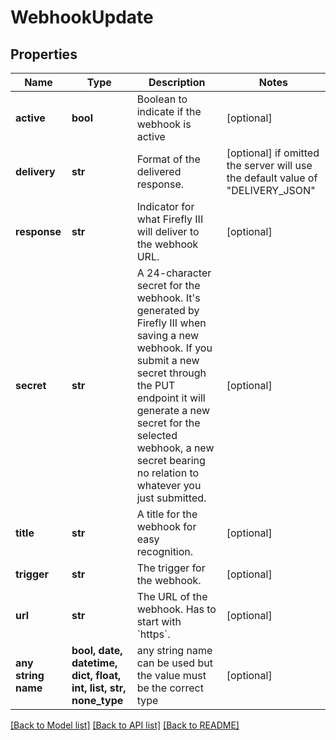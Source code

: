 # WebhookUpdate


## Properties
Name | Type | Description | Notes
------------ | ------------- | ------------- | -------------
**active** | **bool** | Boolean to indicate if the webhook is active | [optional] 
**delivery** | **str** | Format of the delivered response. | [optional]  if omitted the server will use the default value of "DELIVERY_JSON"
**response** | **str** | Indicator for what Firefly III will deliver to the webhook URL. | [optional] 
**secret** | **str** | A 24-character secret for the webhook. It&#39;s generated by Firefly III when saving a new webhook. If you submit a new secret through the PUT endpoint it will generate a new secret for the selected webhook, a new secret bearing no relation to whatever you just submitted. | [optional] 
**title** | **str** | A title for the webhook for easy recognition. | [optional] 
**trigger** | **str** | The trigger for the webhook. | [optional] 
**url** | **str** | The URL of the webhook. Has to start with &#x60;https&#x60;. | [optional] 
**any string name** | **bool, date, datetime, dict, float, int, list, str, none_type** | any string name can be used but the value must be the correct type | [optional]

[[Back to Model list]](../README.md#documentation-for-models) [[Back to API list]](../README.md#documentation-for-api-endpoints) [[Back to README]](../README.md)


